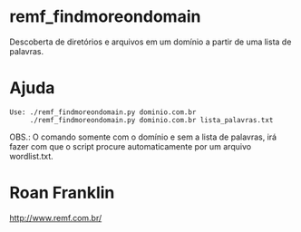 # remf_findmoreondomain
Descoberta de diretórios e arquivos em um domínio a partir de uma lista de palavras.

# Ajuda

    Use: ./remf_findmoreondomain.py dominio.com.br
         ./remf_findmoreondomain.py dominio.com.br lista_palavras.txt

 OBS.: O comando somente com o domínio e sem a lista de palavras, irá fazer com que o script procure automaticamente por um arquivo wordlist.txt.

# Roan Franklin
http://www.remf.com.br/
